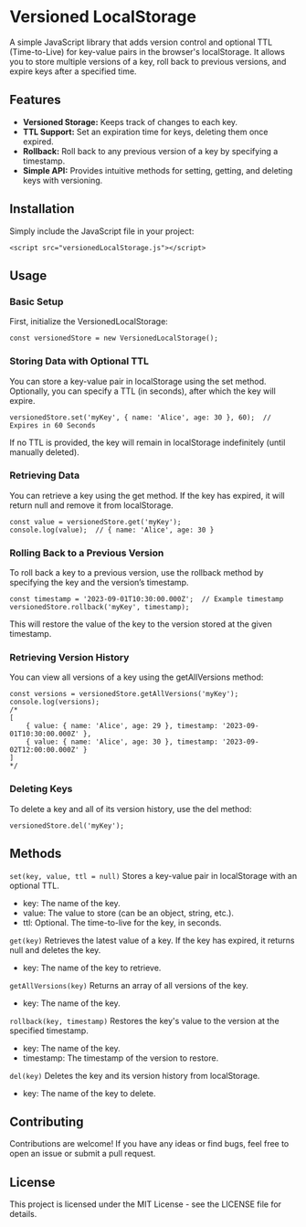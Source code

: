 # Versioned LocalStorage
A simple JavaScript library that adds version control and optional TTL (Time-to-Live) for key-value pairs in the browser's localStorage. It allows you to store multiple versions of a key, roll back to previous versions, and expire keys after a specified time.

## Features
- **Versioned Storage:** Keeps track of changes to each key.
- **TTL Support:** Set an expiration time for keys, deleting them once expired.
- **Rollback:** Roll back to any previous version of a key by specifying a timestamp.
- **Simple API:** Provides intuitive methods for setting, getting, and deleting keys with versioning.

## Installation
Simply include the JavaScript file in your project:

`<script src="versionedLocalStorage.js"></script>`


## Usage
### Basic Setup
First, initialize the VersionedLocalStorage:

`const versionedStore = new VersionedLocalStorage();`


### Storing Data with Optional TTL
You can store a key-value pair in localStorage using the set method. Optionally, you can specify a TTL (in seconds), after which the key will expire.

`versionedStore.set('myKey', { name: 'Alice', age: 30 }, 60);  // Expires in 60 Seconds`

If no TTL is provided, the key will remain in localStorage indefinitely (until manually deleted).

### Retrieving Data
You can retrieve a key using the get method. If the key has expired, it will return null and remove it from localStorage.

```
const value = versionedStore.get('myKey');
console.log(value);  // { name: 'Alice', age: 30 }
```

### Rolling Back to a Previous Version
To roll back a key to a previous version, use the rollback method by specifying the key and the version’s timestamp.

```
const timestamp = '2023-09-01T10:30:00.000Z';  // Example timestamp
versionedStore.rollback('myKey', timestamp);
```
This will restore the value of the key to the version stored at the given timestamp.

### Retrieving Version History
You can view all versions of a key using the getAllVersions method:

```
const versions = versionedStore.getAllVersions('myKey');
console.log(versions);
/* 
[
    { value: { name: 'Alice', age: 29 }, timestamp: '2023-09-01T10:30:00.000Z' },
    { value: { name: 'Alice', age: 30 }, timestamp: '2023-09-02T12:00:00.000Z' }
]
*/
```

### Deleting Keys
To delete a key and all of its version history, use the del method:

`versionedStore.del('myKey');`

## Methods
`set(key, value, ttl = null)`
 Stores a key-value pair in localStorage with an optional TTL.
- key: The name of the key.
- value: The value to store (can be an object, string, etc.).
- ttl: Optional. The time-to-live for the key, in seconds.


`get(key)`
 Retrieves the latest value of a key. If the key has expired, it returns null and deletes the key.
- key: The name of the key to retrieve.

`getAllVersions(key)`
 Returns an array of all versions of the key.
- key: The name of the key.

`rollback(key, timestamp)`
 Restores the key's value to the version at the specified timestamp.
- key: The name of the key.
- timestamp: The timestamp of the version to restore.

`del(key)`
 Deletes the key and its version history from localStorage.
- key: The name of the key to delete.

## Contributing
Contributions are welcome! If you have any ideas or find bugs, feel free to open an issue or submit a pull request.

## License
This project is licensed under the MIT License - see the LICENSE file for details.

